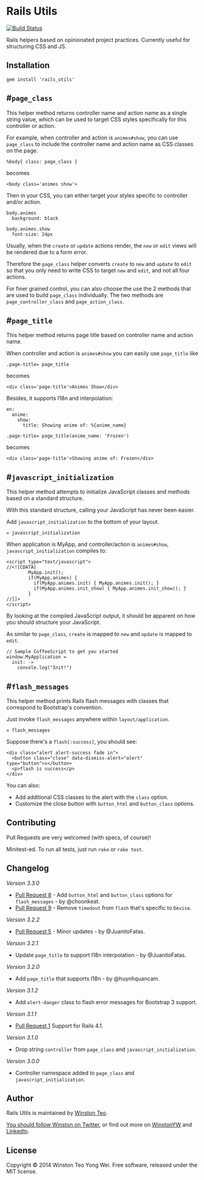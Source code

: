 # Rails Utils

[![Build Status](https://travis-ci.org/winston/rails_utils.png?branch=master)](https://travis-ci.org/winston/rails_utils)

Rails helpers based on opinionated project practices. Currently useful for structuring CSS and JS.


## Installation

    gem install 'rails_utils'


## #`page_class`

This helper method returns controller name and action name as a single string value,
which can be used to target CSS styles specifically for this controller or action.

For example, when controller and action is `animes#show`,
you can use `page_class` to include the controller name and action name as CSS classes on the page.

    %body{ class: page_class }

becomes

    <body class='animes show'>

Then in your CSS, you can either target your styles specific to controller and/or action.

    body.animes
      background: black

    body.animes.show
      font-size: 24px

Usually, when the `create` or `update` actions render, the `new` or `edit` views will be rendered due to a form error.

Therefore the `page_class` helper converts `create` to `new` and `update` to `edit`
so that you only need to write CSS to target `new` and `edit`, and not all four actions.

For finer grained control, you can also choose the use the 2 methods that are used to build `page_class` individually.
The two methods are `page_controller_class` and `page_action_class`.

## #`page_title`

This helper method returns page title based on controller name and action name.

When controller and action is `animes#show`
you can easily use `page_title` like

    .page-title= page_title

becomes

    <div class='page-title'>Animes Show</div>

Besides, it supports I18n and interpolation:

    en:
      anime:
        show:
          title: Showing anime of: %{anime_name}

    .page-title= page_title(anime_name: 'Frozen')

becomes

    <div class='page-title'>Showing anime of: Frozen</div>

## #`javascript_initialization`

This helper method attempts to initialize JavaScript classes and methods based on a standard structure.

With this standard structure, calling your JavaScript has never been easier.

Add `javascript_initialization` to the bottom of your layout.

    = javascript_initialization

When application is MyApp, and controller/action is `animes#show`, `javascript_initialization` compiles to:

    <script type="text/javascript">
    //<![CDATA[
            MyApp.init();
            if(MyApp.animes) {
              if(MyApp.animes.init) { MyApp.animes.init(); }
              if(MyApp.animes.init_show) { MyApp.animes.init_show(); }
            }
    //]]>
    </script>

By looking at the compiled JavaScript output, it should be apparent on how you should structure your JavaScript.

As similar to `page_class`, `create` is mapped to `new` and `update` is mapped to `edit`.

    // Sample CoffeeScript to get you started
    window.MyApplication =
      init: ->
        console.log("Init!")

## #`flash_messages`

This helper method prints Rails flash messages with classes that correspond to Bootstrap's convention.

Just invoke `flash_messages` anywhere within `layout/application`.

    = flash_messages

Suppose there's a `flash[:success]`, you should see:

    <div class="alert alert-success fade in">
      <button class="close" data-dismiss-alert="alert" type="button">x</button>
      <p>flash is success</p>
    </div>

You can also:

- Add additional CSS classes to the alert with the `class` option.
- Customize the close button with `button_html` and `button_class` options.

## Contributing

Pull Requests are very welcomed (with specs, of course)!

Minitest-ed. To run all tests, just run `rake` or `rake test`.

## Changelog

_Version 3.3.0_

- [Pull Request 8](https://github.com/winston/rails_utils/pull/8) - Add `button_html` and `button_class` options for `flash_messages` - by @choonkeat.
- [Pull Request 9](https://github.com/winston/rails_utils/pull/9) - Remove `timedout` from `flash` that's specific to `Devise`.


_Version 3.2.2_

- [Pull Request 5](https://github.com/winston/rails_utils/pull/5) - Minor updates - by @JuanitoFatas.


_Version 3.2.1_

- Update `page_title` to support I18n interpolation - by @JuanitoFatas.


_Version 3.2.0_

- Add `page_title` that supports I18n - by @huynhquancam.


_Version 3.1.2_

- Add `alert-danger` class to flash error messages for Bootstrap 3 support.


_Version 3.1.1_

- [Pull Request 1](https://github.com/winston/rails_utils/pull/2) Support for Rails 4.1.


_Version 3.1.0_

- Drop string `controller` from `page_class` and `javascript_initialization`.


_Version 3.0.0_

- Controller namespace added to `page_class` and `javascript_initialization`.

## Author

Rails Utils is maintained by [Winston Teo](mailto:winstonyw+rails_utils@gmail.com).

[You should follow Winston on Twitter](http://www.twitter.com/winstonyw), or find out more on [WinstonYW](http://www.winstonyw.com) and [LinkedIn](http://sg.linkedin.com/in/winstonyw).


## License

Copyright © 2014 Winston Teo Yong Wei. Free software, released under the MIT license.
